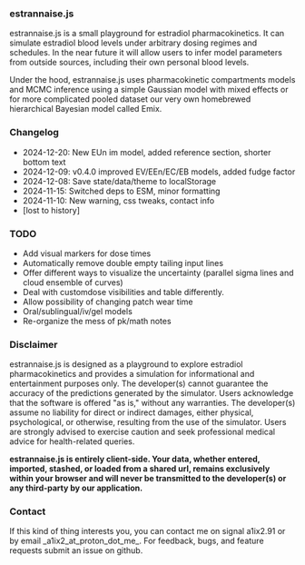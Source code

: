 ### estrannaise.js
estrannaise.js is a small playground for estradiol pharmacokinetics. It can simulate estradiol blood levels under arbitrary dosing regimes and schedules. In the near future it will allow users to infer model parameters from outside sources, including their own personal blood levels.

Under the hood, estrannaise.js uses pharmacokinetic compartments models and MCMC inference using a simple Gaussian model with mixed effects or for more complicated pooled dataset our very own homebrewed hierarchical Bayesian model called Emix.

### Changelog
- 2024-12-20: New EUn im model, added reference section, shorter bottom text
- 2024-12-09: v0.4.0 improved EV/EEn/EC/EB models, added fudge factor
- 2024-12-08: Save state/data/theme to localStorage
- 2024-11-15: Switched deps to ESM, minor formatting
- 2024-11-10: New warning, css tweaks, contact info
- [lost to history]

### TODO
- Add visual markers for dose times
- Automatically remove double empty tailing input lines
- Offer different ways to visualize the uncertainty (parallel sigma lines and cloud ensemble of curves)
- Deal with customdose visibilities and table differently.
- Allow possibility of changing patch wear time
- Oral/sublingual/iv/gel models
- Re-organize the mess of pk/math notes

### Disclaimer
estrannaise.js is designed as a playground to explore estradiol pharmacokinetics and provides a simulation for informational and entertainment purposes only. The developer(s) cannot guarantee the accuracy of the predictions generated by the simulator. Users acknowledge that the software is offered "as is," without any warranties. The developer(s) assume no liability for direct or indirect damages, either physical, psychological, or otherwise, resulting from the use of the simulator. Users are strongly advised to exercise caution and seek professional medical advice for health-related queries.

**estrannaise.js is entirely client-side. Your data, whether entered, imported, stashed, or loaded from a shared url, remains exclusively within your browser and will never be transmitted to the developer(s) or any third-party by our application.**

### Contact
If this kind of thing interests you, you can contact me on signal a1ix2.91 or by email \_a1ix2\_at\_proton\_dot\_me\_.
For feedback, bugs, and feature requests submit an issue on github.